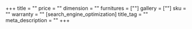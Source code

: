 +++
title = ""
price = ""
dimension = ""
furnitures = [""]
gallery = [""]
sku = ""
warranty = ""
[search_engine_optimization]
title_tag = ""
meta_description = ""
+++
